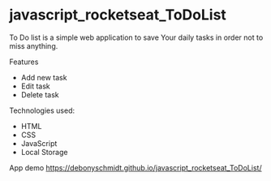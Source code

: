 # javascript_rocketseat_ToDoList
To Do list is a simple web application to save Your daily tasks in order not to miss anything.

Features
* Add new task
* Edit task
* Delete task

Technologies used:
* HTML
* CSS
* JavaScript
* Local Storage

App demo
https://debonyschmidt.github.io/javascript_rocketseat_ToDoList/

